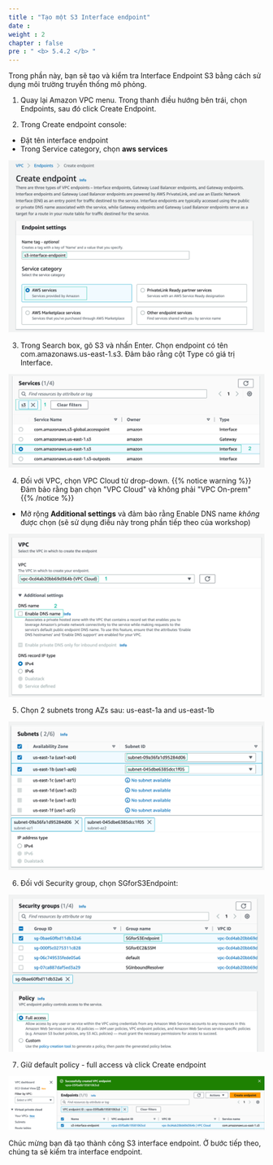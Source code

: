 ```yaml
---
title : "Tạo một S3 Interface endpoint"
date : 
weight : 2
chapter : false
pre : " <b> 5.4.2 </b> "
---
```


Trong phần này, bạn sẽ tạo và kiểm tra Interface Endpoint  S3 bằng cách sử dụng môi trường truyền thống mô phỏng.

1. Quay lại Amazon VPC menu. Trong thanh điều hướng bên trái, chọn Endpoints, sau đó click Create Endpoint.

2. Trong Create endpoint console:
+ Đặt tên interface endpoint
+ Trong Service category, chọn **aws services** 

![name](/images/5-Workshop/5.4-S3-onprem/s3-interface-endpoint1.png)

3.  Trong Search box, gõ S3 và nhấn Enter. Chọn endpoint có tên com.amazonaws.us-east-1.s3. Đảm bảo rằng cột Type có giá trị Interface.

![service](/images/5-Workshop/5.4-S3-onprem/s3-interface-endpoint2.png)

4. Đối với VPC, chọn VPC Cloud từ drop-down.
{{% notice warning %}}
Đảm bảo rằng bạn chọn "VPC Cloud" và không phải "VPC On-prem"
{{% /notice %}}
+ Mở rộng **Additional settings** và đảm bảo rằng Enable DNS name *không* được chọn (sẽ sử dụng điều này trong phần tiếp theo của workshop)

![vpc](/images/5-Workshop/5.4-S3-onprem/s3-interface-endpoint3.png)

5. Chọn 2 subnets trong AZs sau: us-east-1a and us-east-1b

![subnets](/images/5-Workshop/5.4-S3-onprem/s3-interface-endpoint4.png)

6. Đối với Security group, chọn SGforS3Endpoint:

![sg](/images/5-Workshop/5.4-S3-onprem/s3-interface-endpoint5.png)

7. Giữ default policy - full access và click Create endpoint

![success](/images/5-Workshop/5.4-S3-onprem/s3-interface-endpoint-success.png)

Chúc mừng bạn đã tạo thành công S3 interface endpoint. Ở bước tiếp theo, chúng ta sẽ kiểm tra interface endpoint.